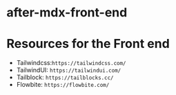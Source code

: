 # after-mdx-front-end

# Resources for the Front end
- Tailwindcss:`https://tailwindcss.com/`
- TailwindUI: `https://tailwindui.com/`
- Tailblock: `https://tailblocks.cc/`
- Flowbite:  `https://flowbite.com/`